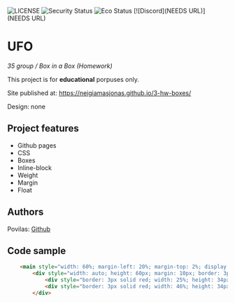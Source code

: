 ![LICENSE](https://img.shields.io/badge/license-MIT-blue.svg?style=flat-square)
![Security Status](https://img.shields.io/security-headers?label=Security&url=https%3A%2F%2Fgithub.com&style=flat-square)
![Eco Status](https://img.shields.io/badge/ECO-Friendly-green.svg)
[![Discord](NEEDS URL)](NEEDS URL)

# UFO

_35 group / Box in a Box (Homework)_

This project is for **educational** porpuses only.

Site published at: https://neigiamasjonas.github.io/3-hw-boxes/

Design: none

## Project features

-   Github pages
-   CSS
-   Boxes
-   Inline-block
-   Weight
-   Margin
-   Float

## Authors

Povilas: [Github](https://github.com/neigiamasJonas)

## Code sample

```html
    <main style="width: 60%; margin-left: 20%; margin-top: 2%; display:inline-block; border: 3px solid black;">
        <div style="width: auto; height: 60px; margin: 10px; border: 3px solid red;">
            <div style="border: 3px solid red; width: 25%; height: 34px; margin: 10px; float: left;"></div>
            <div style="border: 3px solid red; width: 46%; height: 34px; margin: 10px; ; float: right;"></div>
        </div>